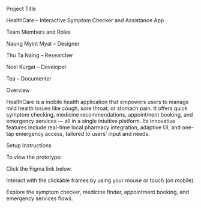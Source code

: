 Project Title

HealthCare – Interactive Symptom Checker and Assistance App

Team Members and Roles

Naung Myint Myat – Designer

Thu Ta Naing – Researcher

Noel Kurgat – Developer

Tea – Documenter

Overview

HealthCare is a mobile health application that empowers users to manage mild health issues like cough, sore throat, or stomach pain. It offers quick symptom checking, medicine recommendations, appointment booking, and emergency services — all in a single intuitive platform. Its innovative features include real-time local pharmacy integration, adaptive UI, and one-tap emergency access, tailored to users’ input and needs.

Setup Instructions

To view the prototype:

Click the Figma link below.

Interact with the clickable frames by using your mouse or touch (on mobile).

Explore the symptom checker, medicine finder, appointment booking, and emergency services flows.
